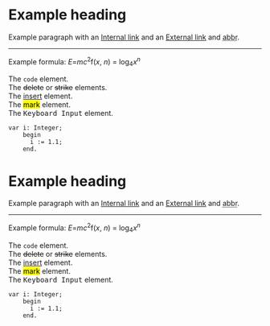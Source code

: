 <div>
  <h1>Example heading</h1>
  <p>Example paragraph with an <a href="#" class="js-focus-me">Internal link</a> and an <a href="#" rel="external" class="js-focus-me">External link</a> and <abbr title="abbreviation">abbr</abbr>.</p>
  <hr>
  <p>Example formula: <var>E</var>=<var>m</var><var>c</var><sup>2</sup>f(<var>x</var>, <var>n</var>) = log<sub>4</sub><var>x</var><sup><var>n</var></sup></p>
  <p>
  The <code>code</code> element.<br>
  The <del>delete</del> or <s>strike</s> elements.<br>
  The <ins>insert</ins> element.<br>
  The <mark>mark</mark> element.<br>
  The <kbd>Keyboard Input</kbd> element.</p>
  <p>
    <pre class="js-no-copy"><code>var i: Integer;
    begin
      i := 1.1;
    end.</code></pre>
  </p>
</div>


<div class="au-body au-body--dark">
  <h1>Example heading</h1>
  <p>Example paragraph with an <a href="#" class="js-focus-me">Internal link</a> and an <a href="#" rel="external" class="js-focus-me">External link</a> and <abbr title="abbreviation">abbr</abbr>.</p>
  <hr>
  <p>Example formula: <var>E</var>=<var>m</var><var>c</var><sup>2</sup>f(<var>x</var>, <var>n</var>) = log<sub>4</sub><var>x</var><sup><var>n</var></sup></p>
  <p>
  The <code>code</code> element.<br>
  The <del>delete</del> or <s>strike</s> elements.<br>
  The <ins>insert</ins> element.<br>
  The <mark>mark</mark> element.<br>
  The <kbd>Keyboard Input</kbd> element.</p>
  <p>
    <pre class="js-no-copy"><code>var i: Integer;
    begin
      i := 1.1;
    end.</code></pre>
  </p>
</div>
